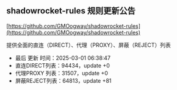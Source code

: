 ## shadowrocket-rules 规则更新公告

[https://github.com/GMOogway/shadowrocket-rules](https://github.com/GMOogway/shadowrocket-rules)

提供全面的直连（DIRECT）、代理（PROXY）、屏蔽（REJECT）列表
- 最后 更新 时间：2025-03-01 06:38:47
- 直连DIRECT列表：94434，update +0
- 代理PROXY 列表：31507，update +0
- 屏蔽REJECT列表：64813，update +81